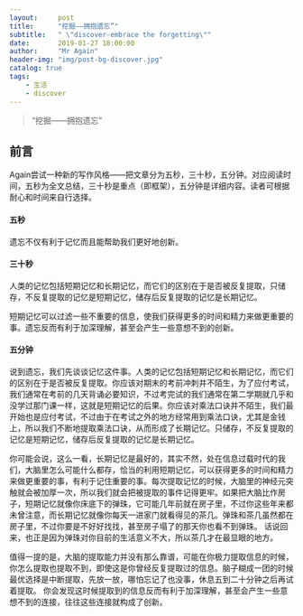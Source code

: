 ```yaml
---
layout:     post
title:      "挖掘——拥抱遗忘”"
subtitle:   " \"discover-embrace the forgetting\""
date:       2019-01-27 18:00:00
author:     "Mr Again"
header-img: "img/post-bg-discover.jpg"
catalog: true
tags:
    - 生活
    - discover
---
```


> “挖掘——拥抱遗忘”

## 前言

Again尝试一种新的写作风格——把文章分为五秒，三十秒，五分钟。对应阅读时间，五秒为全文总结，三十秒是重点（即框架），五分钟是详细内容。读者可根据耐心和时间来自行选择。

#### 五秒

遗忘不仅有利于记忆而且能帮助我们更好地创新。

#### 三十秒
人类的记忆包括短期记忆和长期记忆，而它们的区别在于是否被反复提取，只储存，不反复提取的记忆是短期记忆，储存后反复提取的记忆是长期记忆。

短期记忆可以过滤一些不重要的信息，使我们获得更多的时间和精力来做更重要的事。遗忘反而有利于加深理解，甚至会产生一些意想不到的创新。

#### 五分钟
说到遗忘，我们先谈谈记忆这件事。人类的记忆包括短期记忆和长期记忆，而它们的区别在于是否被反复提取。你应该对期末的考前冲刺并不陌生，为了应付考试，我们通常在考前的几天背诵必要知识，不过考完试的我们通常在第二学期就几乎和没学过那门课一样，这就是短期记忆的后果。你应该对乘法口诀并不陌生，我们最开始也是应付考试，不过由于在考试之外的地方经常用到乘法口诀，尤其是金钱上，所以我们不断地提取乘法口诀，从而形成了长期记忆。只储存，不反复提取的记忆是短期记忆，储存后反复提取的记忆是长期记忆。

你可能会说，这么一看，长期记忆是最好的，其实不然，处在信息过载时代的我们，大脑里怎么可能什么都存，恰当的利用短期记忆，可以获得更多的时间和精力来做更重要的事，有利于记住重要的事。每次提取记忆的时候，大脑里的神经元突触就会被加厚一次，所以我们就会把被提取的事件记得更牢。如果把大脑比作房子，短期记忆就像你床底下的弹珠，它可能几年前就在房子里，不过你这些年来都未曾注意，而长期记忆就像你每天一进家门就看得见的茶几。弹珠和茶几虽然都在房子里，不过你要是不好好找找，甚至房子塌了的那天你也看不到弹珠。
话说回来，也正是因为弹珠对你目前的生活意义不大，所以茶几才在最显眼的地方。

值得一提的是，大脑的提取能力并没有那么靠谱，可能在你极力提取信息的时候，你怎么提取也提取不到，即使这是你曾经反复提取过的信息。脑子糊成一团的时候最优选择是中断提取，先放一放，哪怕忘记了也没事，休息五到二十分钟之后再试着提取。
你会发现这时候提取到的信息反而有利于加深理解，甚至会产生一些意想不到的连接，往往这些连接就构成了创新。

